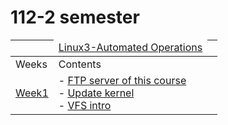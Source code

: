 # 112-2 semester

| <td colspan="2">[Linux3-Automated Operations](./Linux3-Automated_Operation/)||
|-|-|
| Weeks | Contents |
| [Week1](./Linux3-Automated_Operation/Week1/) | - [FTP server of this course](./Linux3-Automated_Operation/Week1/README.md#ftp-server-of-this-course) <br> - [Update kernel](./Linux3-Automated_Operation/Week1/README.md#update-kernel) <br> - [VFS intro](./Linux3-Automated_Operation/Week1/README.md#vfs) |